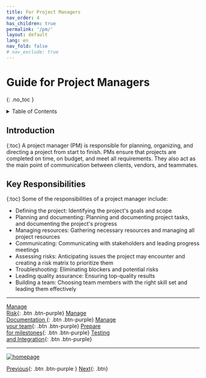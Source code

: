 ```yaml
---
title: For Project Managers
nav_order: 4
has_children: true
permalink: '/pm/'
layout: default
lang: en
nav_fold: false
# nav_exclude: true
---
```


# Guide for Project Managers
{: .no_toc }

<details markdown="block">
<summary>Table of Contents</summary>

- Table of Contents
{:toc}

</details>

## Introduction
{:toc}
A project manager (PM) is responsible for planning, organizing, and directing a project from start to finish. PMs ensure that projects are completed on time, on budget, and meet all requirements. They also act as the main point of communication between clients, vendors, and teammates. 

## Key Responsibilities
{:toc}
Some of the responsibilities of a project manager include:
- Defining the project: Identifying the project's goals and scope 
- Planning and documenting: Planning and documenting project tasks, and documenting the project's progress 
- Managing resources: Gathering necessary resources and managing all project resources 
- Communicating: Communicating with stakeholders and leading progress meetings 
- Assessing risks: Anticipating issues the project may encounter and creating a risk matrix to prioritize them 
- Troubleshooting: Eliminating blockers and potential risks 
- Leading quality assurance: Ensuring top-quality results 
- Building a team: Choosing team members with the right skill set and leading them effectively

---

[Manage <br /> Risk]({{site.url}}/project-managers/risk/index.html){: .btn .btn-purple}
[Manage <br /> Documentation ]({{site.url}}/project-managers/documentation/index.html){: .btn .btn-purple}
[Manage <br /> your team]({{site.url}}/project-managers/team/index.html){: .btn .btn-purple}
[Prepare <br /> for milestones]({{site.url}}/project-managers/milestones/index.html){: .btn .btn-purple}
[Testing <br /> and Integration]({{site.url}}/project-managers/testing/index.html){: .btn .btn-purple}

---

[![homepage](/assets/images/birds-textbook-cover.png)](https://birds-project.com/mext/pdf/Digital_Textbook_G_2021JUL06.pdf "BIRDS Digital Textbook")

[Previous]({{site.url}}/about/){: .btn .btn-purple }
[Next]({{site.url}}/overview/birds/obc-page){: .btn}